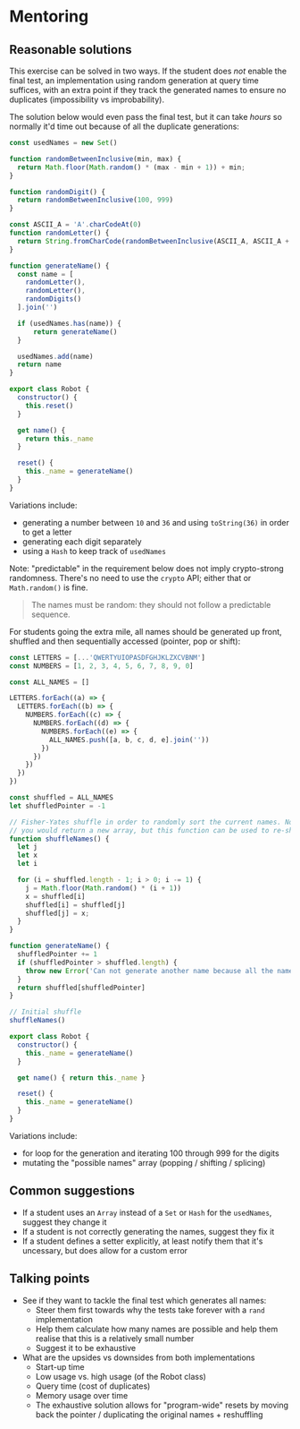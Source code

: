# Mentoring

## Reasonable solutions

This exercise can be solved in two ways. If the student does _not_ enable the
final test, an implementation using random generation at query time suffices,
with an extra point if they track the generated names to ensure no duplicates
(impossibility vs improbability).

The solution below would even pass the final test, but it can take _hours_ so
normally it'd time out because of all the duplicate generations:

```javascript
const usedNames = new Set()

function randomBetweenInclusive(min, max) {
  return Math.floor(Math.random() * (max - min + 1)) + min;
}

function randomDigit() {
  return randomBetweenInclusive(100, 999)
}

const ASCII_A = 'A'.charCodeAt(0)
function randomLetter() {
  return String.fromCharCode(randomBetweenInclusive(ASCII_A, ASCII_A + 26))
}

function generateName() {
  const name = [
    randomLetter(),
    randomLetter(),
    randomDigits()
  ].join('')

  if (usedNames.has(name)) {
      return generateName()
  }

  usedNames.add(name)
  return name
}

export class Robot {
  constructor() {
    this.reset()
  }

  get name() {
    return this._name
  }

  reset() {
    this._name = generateName()
  }
}
```

Variations include:
- generating a number between `10` and `36` and using `toString(36)` in order to get a letter
- generating each digit separately
- using a `Hash` to keep track of `usedNames`

Note: "predictable" in the requirement below does not imply crypto-strong randomness.
There's no need to use the `crypto` API; either that or `Math.random()` is fine.

> The names must be random: they should not follow a predictable sequence.

For students going the extra mile, all names should be generated up front,
shuffled and then sequentially accessed (pointer, pop or shift):
```javascript
const LETTERS = [...'QWERTYUIOPASDFGHJKLZXCVBNM']
const NUMBERS = [1, 2, 3, 4, 5, 6, 7, 8, 9, 0]

const ALL_NAMES = []

LETTERS.forEach((a) => {
  LETTERS.forEach((b) => {
    NUMBERS.forEach((c) => {
      NUMBERS.forEach((d) => {
        NUMBERS.forEach((e) => {
          ALL_NAMES.push([a, b, c, d, e].join(''))
        })
      })
    })
  })
})

const shuffled = ALL_NAMES
let shuffledPointer = -1

// Fisher-Yates shuffle in order to randomly sort the current names. Normally
// you would return a new array, but this function can be used to re-shuffle.
function shuffleNames() {
  let j
  let x
  let i

  for (i = shuffled.length - 1; i > 0; i -= 1) {
    j = Math.floor(Math.random() * (i + 1))
    x = shuffled[i]
    shuffled[i] = shuffled[j]
    shuffled[j] = x;
  }
}

function generateName() {
  shuffledPointer += 1
  if (shuffledPointer > shuffled.length) {
    throw new Error('Can not generate another name because all the names have been used.')
  }
  return shuffled[shuffledPointer]
}

// Initial shuffle
shuffleNames()

export class Robot {
  constructor() {
    this._name = generateName()
  }

  get name() { return this._name }

  reset() {
    this._name = generateName()
  }
}
```

Variations include:
- for loop for the generation and iterating 100 through 999 for the digits
- mutating the "possible names" array (popping / shifting / splicing)

## Common suggestions
- If a student uses an `Array` instead of a `Set` or `Hash` for the `usedNames`, suggest they change it
- If a student is not correctly generating the names, suggest they fix it
- If a student defines a setter explicitly, at least notify them that it's uncessary, but does allow for a custom error

## Talking points
- See if they want to tackle the final test which generates all names:
  - Steer them first towards why the tests take forever with a `rand` implementation
  - Help them calculate how many names are possible and help them realise that this is a relatively small number
  - Suggest it to be exhaustive
- What are the upsides vs downsides from both implementations
  - Start-up time
  - Low usage vs. high usage (of the Robot class)
  - Query time (cost of duplicates)
  - Memory usage over time
  - The exhaustive solution allows for "program-wide" resets by moving back the pointer / duplicating the original names + reshuffling

